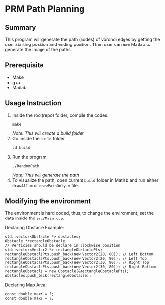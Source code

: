 # PRM Path Planning 

## Summary
This program will generate the path (nodes) of voronoi edges by getting the user starting position and ending position. Then user can use Matlab to generate the image of the paths.

## Prerequisite
- Make
- g++
- Matlab

## Usage Instruction
1. Inside the root(repo) folder, compile the codes.
    ```
    make
    ```
    *Note: This will create a build folder*
2. Go inside the `build` folder
    ```
    cd build
    ```
3. Run the program
    ```
    ./RandomPath
    ```
    *Note: This will generate the path*
4. To visualize the path, open current `build` folder in Matlab and run either `drawAll.m` or `drawPathOnly.m` file. 

## Modifying the environment
The environment is hard coded, thus, to change the environment, set the data inside the `src/Main.ccp`.

Declaring Obstacle Example:
  ```
  std::vector<Obstacle *> obstacles;
  Obstacle *rectangleObstacle;
  // Verticies should be declare in clockwise position
  std::vector<Vector2 *> rectangleObstaclePts;
  rectangleObstaclePts.push_back(new Vector2(20, 80)); // Left Bottom
  rectangleObstaclePts.push_back(new Vector2(20, 90)); // Left Top
  rectangleObstaclePts.push_back(new Vector2(30, 90)); // Right Top
  rectangleObstaclePts.push_back(new Vector2(30, 80)); // Right Bottom
  rectangleObstacle = new Obstacle(&rectangleObstaclePts);
  obstacles.push_back(rectangleObstacle);
  ```

Declaring Map Area:
  ```
  const double maxX = ?;
  const double maxY = ?;
  ```


